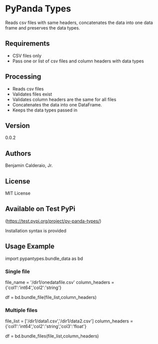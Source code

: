 # PyPanda Types
Reads csv files with same headers, concatenates the data into one data frame and preserves the data types.

## Requirements
* CSV files only
* Pass one or list of csv files and column headers with data types

## Processing
* Reads csv files
* Validates files exist
* Validates column headers are the same for all files
* Concatenates the data into one DataFrame.
* Keeps the data types passed in

## Version
0.0.2

## Authors
Benjamin Calderaio, Jr.

## License
MIT License

## Available on Test PyPi
(https://test.pypi.org/project/py-panda-types/)

Installation syntax is provided

## Usage Example
import pypantypes.bundle_data as bd
### Single file
file_name = '/dir1/onedatafile.csv'
column_headers = {'col1':'int64','col2':'string'}

df = bd.bundle_file(file_list,column_headers)

### Multiple files
file_list = ['/dir1/data1.csv','/dir1/data2.csv']
column_headers = {'col1':'int64','col2':'string','col3':'float'}

df = bd.bundle_files(file_list,column_headers)
